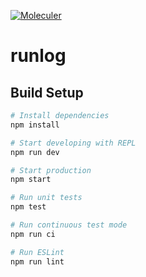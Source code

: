 [![Moleculer](https://img.shields.io/badge/Powered%20by-Moleculer-green.svg?colorB=0e83cd)](https://moleculer.services)

# runlog

## Build Setup

``` bash
# Install dependencies
npm install

# Start developing with REPL
npm run dev

# Start production
npm start

# Run unit tests
npm test

# Run continuous test mode
npm run ci

# Run ESLint
npm run lint
```

